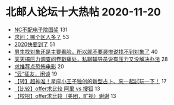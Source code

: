 # 北邮人论坛十大热帖 2020-11-20

- [NC不配电子院国奖](https://bbs.byr.cn/article/Picture/3269076) 131
- [求问：哪个区人多？](https://bbs.byr.cn/article/LOL/28855) 53
- [2020快要到了](https://bbs.byr.cn/article/Joke/729101) 51
- [男生找对象还是主要看脸，所以就不要装惨说找不到对象了](https://bbs.byr.cn/article/Friends/1977872) 40
- [天天搞压力调查问卷戳痛处，私聊辅导员说有压力又没解决办法](https://bbs.byr.cn/article/Talking/6242077) 28
- [求推荐点恐怖电影](https://bbs.byr.cn/article/Movie/314998) 20
- [“云”征友，闲谈](https://bbs.byr.cn/article/Feeling/3159608) 19
- [【转】超神准！星座小王子独创的新型占卜、來一起試玩一下！](https://bbs.byr.cn/article/Constellations/326533) 17
- [【比较】offer求比较 阿里 vs 搜狐](https://bbs.byr.cn/article/Job/2113877) 13
- [【校招】offer求比较（美团，旷视）谢谢](https://bbs.byr.cn/article/WorkLife/1156027) 13



